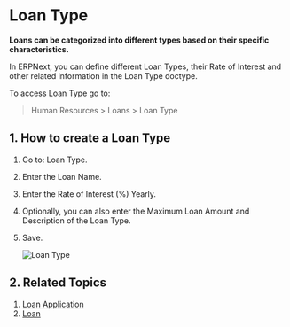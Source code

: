 # Loan Type

**Loans can be categorized into different types based on their specific characteristics.**

In ERPNext, you can define different Loan Types, their Rate of Interest and other related information in the Loan Type doctype.

To access Loan Type go to:

> Human Resources > Loans > Loan Type

## 1. How to create a Loan Type

1. Go to: Loan Type.
1. Enter the Loan Name.
1. Enter the Rate of Interest (%) Yearly.
1. Optionally, you can also enter the Maximum Loan Amount and Description of the Loan Type.
1. Save.

    <img class="screenshot" alt="Loan Type" src="{{docs_base_url}}/assets/img/human-resources/loan-type.png">

## 2. Related Topics

1. [Loan Application](/docs/v12/user/manual/en/human-resources/loan-application)
1. [Loan](/docs/v12/user/manual/en/human-resources/loan)

